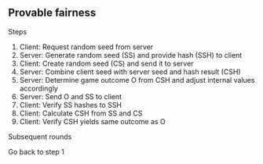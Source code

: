 Provable fairness
------------------
Steps
1. Client: Request random seed from server
2. Server: Generate random seed (SS) and provide hash (SSH) to client
3. Client: Create random seed (CS) and send it to server
4. Server: Combine client seed with server seed and hash result (CSH)
5. Server: Determine game outcome O from CSH and adjust internal values accordingly
6. Server: Send O and SS to client
7. Client: Verify SS hashes to SSH
8. Client: Calculate CSH from SS and CS
9. Client: Verify CSH yields same outcome as O

Subsequent rounds

Go back to step 1